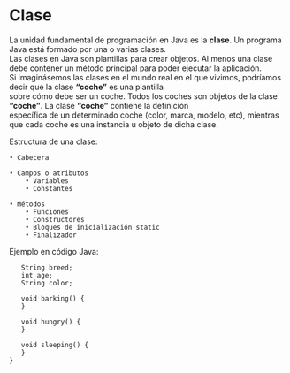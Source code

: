 # Clase
La unidad fundamental de programación en Java es la **clase**. Un programa Java está formado por una o varias clases.  
Las clases en Java son plantillas para crear objetos. Al menos una clase debe contener un método principal para poder ejecutar la aplicación.  
Si imaginásemos las clases en el mundo real en el que vivimos, podríamos decir que la clase **“coche”** es una plantilla  
sobre cómo debe ser un coche. Todos los coches son objetos de la clase **“coche”**. La clase **“coche”** contiene la definición  
específica de un determinado coche (color, marca, modelo, etc), mientras que cada coche es una instancia u objeto de dicha clase.

Estructura de una clase:

    • Cabecera
    
    • Campos o atributos
        • Variables
        • Constantes
        
    • Métodos
        • Funciones
        • Constructores
        • Bloques de inicialización static
        • Finalizador
        
Ejemplo en código Java:
        
```public class Dog {
   String breed;
   int age;
   String color;

   void barking() {
   }

   void hungry() {
   }

   void sleeping() {
   }
}
```
